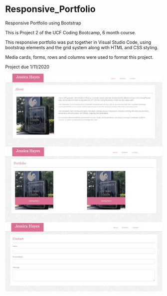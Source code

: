 # Responsive_Portfolio
Responsive Portfolio using Bootstrap

This is Project 2 of the UCF Coding Bootcamp, 6 month course.

This responsive portfolio was put together in Visual Studio Code, using bootstrap elements and the grid system along with HTML and CSS styling. 

Media cards, forms, rows and columns were used to format this project.

Project due 1/11/2020

![index.html](/images/index_ss.png)
![portfolio.html](/images/portfolio_ss.png)
![contact.html](/images/contact_ss.png)

